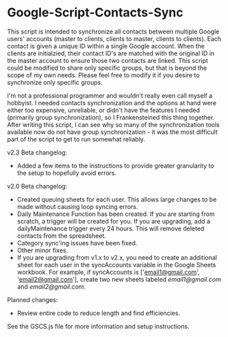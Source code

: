 # Google-Script-Contacts-Sync

This script is intended to synchronize all contacts between multiple Google users' accounts (master to clients, clients to master, clients to clients).  Each contact is given a unique ID within a single Google account.  When the clients are initialzied, their contact ID's are matched with the original ID in the master account to ensure those two contacts are linked.  This script could be modified to share only specific groups, but that is beyond the scope of my own needs.  Please feel free to modify it if you desire to synchronize only specific groups.

I'm not a professional programmer and wouldn't really even call myself a hobbyist.  I needed contacts synchronization and the options at hand were either too expensive, unreliable, or didn't have the features I needed (primarily group synchronization), so I Frankensteined this thing together.  After writing this script, I can see why so many of the synchronization tools available now do not have group synchronization - it was the most difficult part of the script to get to run somewhat reliably.

v2.3 Beta changelog:
- Added a few items to the instructions to provide greater granularity to the setup to hopefully avoid errors.

v2.0 Beta changelog:
- Created queuing sheets for each user.  This allows large changes to be made without causing loop syncing errors.
- Daily Maintenance Function has been created.  If you are starting from scratch, a trigger will be created for you.  If you are upgrading, add a dailyMaintenance trigger every 24 hours.  This will remove deleted contacts from the spreadsheet.
- Category sync'ing issues have been fixed.
- Other minor fixes.
- If you are upgrading from v1.x to v2.x, you need to create an additional sheet for each user in the syncAccounts variable in the Google Sheets workbook.  For example, if syncAccounts is ['email1@gmail.com', 'email2@gmail.com'], create two new sheets labeled _email1@gmail.com_ and _email2@gmail.com_.

Planned changes:
- Review entire code to reduce length and find efficiencies.

See the GSCS.js file for more information and setup instructions.
